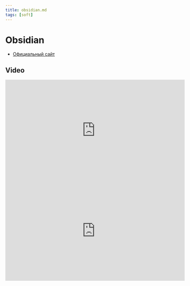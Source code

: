 ```yaml
---
title: obsidian.md
tags: [soft]
---
```

# Obsidian

- [Официальный сайт](https://obsidian.md/)

## Video
<iframe width="560" height="315" src="https://www.youtube.com/embed/TDwOUsRRoKE" title="YouTube video player" frameborder="0" allow="accelerometer; autoplay; clipboard-write; encrypted-media; gyroscope; picture-in-picture" allowfullscreen></iframe>

<iframe width="560" height="315" src="https://www.youtube.com/embed/PiS3pRRj994" title="YouTube video player" frameborder="0" allow="accelerometer; autoplay; clipboard-write; encrypted-media; gyroscope; picture-in-picture" allowfullscreen></iframe>